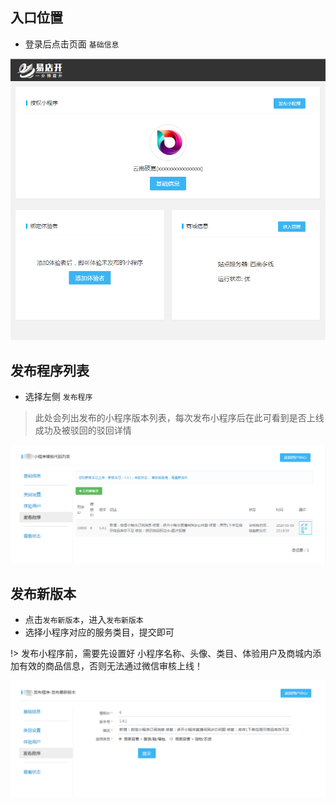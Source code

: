 ## 入口位置

- 登录后点击页面 `基础信息`

![configwxapp](../_images/setheader.png)

## 发布程序列表

- 选择左侧 `发布程序`
> 此处会列出发布的小程序版本列表，每次发布小程序后在此可看到是否上线成功及被驳回的驳回详情

![release_wxapp](../_images/release_wxapp.png)

## 发布新版本

- 点击`发布新版本`，进入`发布新版本`
- 选择小程序对应的服务类目，提交即可

!> 发布小程序前，需要先设置好 小程序名称、头像、类目、体验用户及商城内添加有效的商品信息，否则无法通过微信审核上线！

![add_release](../_images/add_release.png)